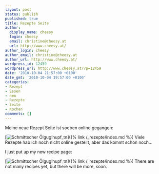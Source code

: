 ```yaml
---
layout: post
status: publish
published: true
title: Rezepte Seite
author:
  display_name: cheesy
  login: cheesy
  email: christine@cheesy.at
  url: http://www.cheesy.at/
author_login: cheesy
author_email: christine@cheesy.at
author_url: http://www.cheesy.at/
wordpress_id: 12459
wordpress_url: http://www.cheesy.at/?p=12459
date: '2010-10-04 21:57:00 +0100'
date_gmt: '2010-10-04 19:57:00 +0100'
categories:
- Rezept
- Essen
- neu
- Rezepte
- Seite
- Kochen
comments: []
---
```

<!--:de-->Meine neue Rezept Seite ist soeben online gegangen:
[![](http://www.cheesy.at/wp-content/uploads/2010/10/Schmittscher-Ölguglhupf_tn.jpg "Schmittscher Ölguglhupf\_tn")]({% link /_rezepte/index.md %})
Viele Rezepte hab ich noch nicht online gestellt, aber das kommt schon noch...
<!--:--><!--:en-->I just put up my new recipe page:
[![](http://www.cheesy.at/wp-content/uploads/2010/10/Schmittscher-Ölguglhupf_tn.jpg "Schmittscher Ölguglhupf\_tn")]({% link /_rezepte/index.md %})
There are not many recipes yet, but there will be more, soon.<!--:-->

